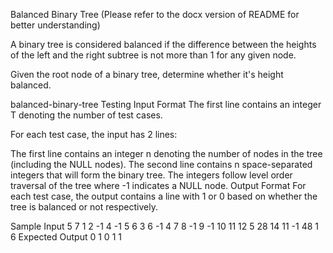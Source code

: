 Balanced Binary Tree (Please refer to the docx version of README for better understanding)


A binary tree is considered balanced if the difference between the heights of the left and the right subtree is not more than 1 for any given node.

Given the root node of a binary tree, determine whether it's height balanced.

balanced-binary-tree
Testing
Input Format
The first line contains an integer T denoting the number of test cases.

For each test case, the input has 2 lines:

The first line contains an integer n denoting the number of nodes in the tree (including the NULL nodes).
The second line contains n space-separated integers that will form the binary tree. The integers follow level order traversal of the tree where -1 indicates a NULL node.
Output Format
For each test case, the output contains a line with 1 or 0 based on whether the tree is balanced or not respectively.

Sample Input
5
7
1 2 -1 4 -1 5 6
3
6 -1 4
7
8 -1 9 -1 10 11 12
5
28 14 11 -1 48
1
6
Expected Output
0
1
0
1
1